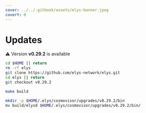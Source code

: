 ```yaml
---
cover: ../../.gitbook/assets/elys-banner.jpeg
coverY: 0
---
```


# Updates

⚠️ Version **v0.29.2** is available

```bash
cd $HOME || return
rm -rf elys
git clone https://github.com/elys-network/elys.git
cd elys || return
git checkout v0.29.2

make build

mkdir -p $HOME/.elys/cosmovisor/upgrades/v0.29.2/bin
mv build/elysd $HOME/.elys/cosmovisor/upgrades/v0.29.2/bin/
```
